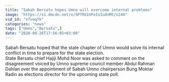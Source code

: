```yaml
---
title: "Sabah Bersatu hopes Umno will overcome internal problems"
image: "https://s1.dmcdn.net/v/SPfRG1VFeIxIudnMt/x240"
vid_id: "x7voqfk"
categories: "news"
tags: ["Umno","Bersatu",]
date: "2020-08-26T17:56:05+03:00"
---
```

Sabah Bersatu hoped that the state chapter of Umno would solve its internal conflict in time to prepare for the state election.  <br>State Bersatu chief Hajiji Mohd Noor was asked to comment on the disagreement voiced by Umno supreme council member Abdul Rahman Dahlan over the appointment of Sabah Umno chairperson Bung Moktar Radin as elections director for the upcoming state poll.
